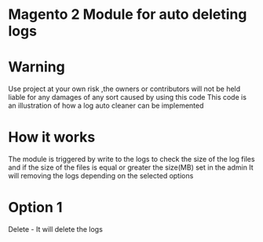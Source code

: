 # Magento 2  Module for auto deleting logs #

# Warning # 
Use project at your own risk ,the owners or contributors will not be held liable for any damages of any sort caused by using this code
This code is an illustration of how a log auto cleaner can be implemented

# How it works 
The module is triggered by write to the logs to check the size of the log files and if the size of the files is equal or greater the size(MB) set in the admin 
It will removing the logs depending on the selected options
# Option 1
Delete - It will delete the logs
